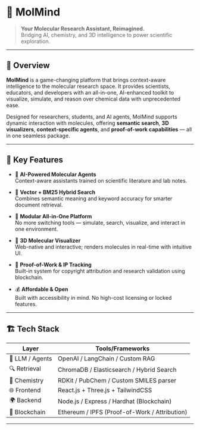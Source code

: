 # 🧠 MolMind

> **Your Molecular Research Assistant, Reimagined.**  
> Bridging AI, chemistry, and 3D intelligence to power scientific exploration.

---

## 🌟 Overview

**MolMind** is a game-changing platform that brings context-aware intelligence to the molecular research space. It provides scientists, educators, and developers with an all-in-one, AI-enhanced toolkit to visualize, simulate, and reason over chemical data with unprecedented ease.

Designed for researchers, students, and AI agents, MolMind supports dynamic interaction with molecules, offering **semantic search**, **3D visualizers**, **context-specific agents**, and **proof-of-work capabilities** — all in one seamless package.

---

## 🚀 Key Features

- 🔬 **AI-Powered Molecular Agents**  
  Context-aware assistants trained on scientific literature and lab notes.

- 🧠 **Vector + BM25 Hybrid Search**  
  Combines semantic meaning and keyword accuracy for smarter document retrieval.

- 🧩 **Modular All-in-One Platform**  
  No more switching tools — simulate, search, visualize, and interact in one environment.

- 🧱 **3D Molecular Visualizer**  
  Web-native and interactive; renders molecules in real-time with intuitive UI.

- 🔐 **Proof-of-Work & IP Tracking**  
  Built-in system for copyright attribution and research validation using blockchain.

- 💰 **Affordable & Open**  
  Built with accessibility in mind. No high-cost licensing or locked features.

---

## 🏗️ Tech Stack

| Layer        | Tools/Frameworks |
|-------------|------------------|
| 🧠 LLM / Agents | OpenAI / LangChain / Custom RAG |
| 🔍 Retrieval | ChromaDB / Elasticsearch / Hybrid Search |
| 🧪 Chemistry | RDKit / PubChem / Custom SMILES parser |
| 🌐 Frontend | React.js + Three.js + TailwindCSS |
| 🌍 Backend  | Node.js / Express / Hardhat (Blockchain) |
| 🔗 Blockchain | Ethereum / IPFS (Proof-of-Work / Attribution) |

---


